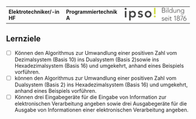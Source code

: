 |                             |                          |                                        |
| --------------------------- | ------------------------ | -------------------------------------- |
| **Elektrotechniker/-in HF** | **Programmiertechnik A** | ![IPSO Logo](./x_gitres/ipso_logo.png) |

## Lernziele

- [ ] Können den Algorithmus zur Umwandlung einer positiven Zahl vom Dezimalsystem (Basis 10) ins Dualsystem (Basis 2)sowie ins  Hexadezimalsystem (Basis 16) und umgekehrt, anhand eines Beispiels vorführen.
- [ ] können den Algorithmus zur Umwandlung einer positiven Zahl vom Dualsystem (Basis 2) ins Hexadezimalsystem (Basis 16) und umgekehrt, anhand eines Beispiels vorführen.
- [ ] Können drei Eingabegeräte für die Eingabe von Information zur elektronischen Verarbeitung angeben sowie drei Ausgabegeräte für die Ausgabe von Informationen einer elektronischen Verarbeitung angeben.
